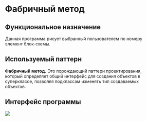 <h1>Фабричный метод</h1>
<h2>Функциональное назначение</h2>
Данная программа рисует выбранный пользователем по номеру элемент блок-схемы.

<h2>Используемый паттерн</h2>
<b>Фабричный метод.</b> Это порождающий паттерн проектирования, который определяет общий интерфейс для создания объектов в суперклассе,
позволяя подклассам изменять тип создаваемых объектов.
<h2>Интерфейс программы</h2>
<img src="https://i.ibb.co/2304Pv0/3.png">
